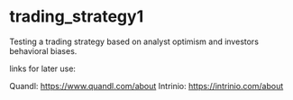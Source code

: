 # trading_strategy1
Testing a trading strategy based on analyst optimism and investors behavioral biases.

links for later use: 

Quandl: https://www.quandl.com/about
Intrinio: https://intrinio.com/about
